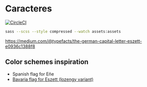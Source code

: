 # Caracteres

[![CircleCI](https://circleci.com/gh/thewarpaint/caracteres/tree/master.svg?style=svg)](https://circleci.com/gh/thewarpaint/caracteres/tree/master)

```sh
sass --scss --style compressed --watch assets:assets
```

https://medium.com/@typefacts/the-german-capital-letter-eszett-e0936c1388f8

## Color schemes inspiration

- Spanish flag for Eñe
- [Bavaria flag for Eszett (lozengy variant)](http://vignette1.wikia.nocookie.net/althistory/images/d/d6/800px-Flag_of_Bavaria_%28lozengy%29Emblem.png/revision/latest)
